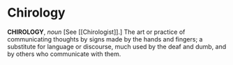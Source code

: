 # Chirology

**CHIROLOGY**, _noun_ \[See [[Chirologist]].\] The art or practice of communicating thoughts by signs made by the hands and fingers; a substitute for language or discourse, much used by the deaf and dumb, and by others who communicate with them.
